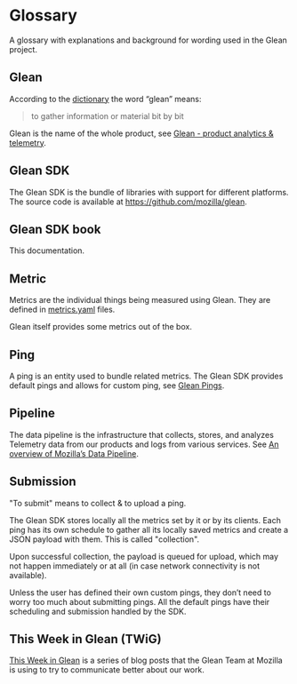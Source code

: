 # Glossary

A glossary with explanations and background for wording used in the Glean project.

## Glean

According to the [dictionary](https://www.merriam-webster.com/dictionary/glean) the word “glean” means:

> to gather information or material bit by bit

Glean is the name of the whole product, see [Glean - product analytics & telemetry](https://docs.telemetry.mozilla.org/concepts/glean/glean.html).

## Glean SDK

The Glean SDK is the bundle of libraries with support for different platforms.
The source code is available at <https://github.com/mozilla/glean>.

## Glean SDK book

This documentation.

## Metric

Metrics are the individual things being measured using Glean.
They are defined in [metrics.yaml](https://mozilla.github.io/glean_parser/metrics-yaml.html) files.

Glean itself provides some metrics out of the box.

## Ping

A ping is an entity used to bundle related metrics.
The Glean SDK provides default pings and allows for custom ping, see [Glean Pings](../user/pings/index.md).

## Pipeline

The data pipeline is the infrastructure that collects, stores, and analyzes Telemetry data from our products and logs from various services.
See [An overview of Mozilla’s Data Pipeline](https://docs.telemetry.mozilla.org/concepts/pipeline/gcp_data_pipeline.html).

## Submission

"To submit" means to collect & to upload a ping.

The Glean SDK stores locally all the metrics set by it or by its clients.
Each ping has its own schedule to gather all its locally saved metrics and create a JSON payload with them. This is called "collection".

Upon successful collection, the payload is queued for upload, which may not happen immediately or at all (in case network connectivity is not available).

Unless the user has defined their own custom pings, they don’t need to worry too much about submitting pings.
All the default pings have their scheduling and submission handled by the SDK.

## This Week in Glean (TWiG)

[This Week in Glean](twig.md) is a series of blog posts that the Glean Team at Mozilla is using to try to communicate better about our work.
